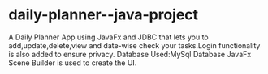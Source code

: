 # daily-planner--java-project
A Daily Planner App using JavaFx and JDBC that lets you to add,update,delete,view and date-wise check your tasks.Login functionality is also added to ensure privacy.
Database Used:MySql Database
JavaFx Scene Builder is used to create the UI.
